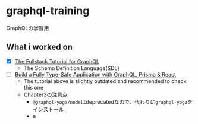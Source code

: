 # graphql-training
GraphQLの学習用

## What i worked on
- [x] [The Fullstack Tutorial for GraphQL](https://www.howtographql.com/)
  - The Schema Definition Language(SDL)
- [ ] [Build a Fully Type-Safe Application with GraphQL, Prisma & React](https://www.prisma.io/blog/series/e2e-typesafety-graphql-react-yiw81oBkun)
  - The tutorial above is slightly outdated and recommended to check this one
  - Chapter3の注意点
    - `@graphql-yoga/node`はdeprecatedなので、代わりに`graphql-yoga`をインストール
    - a
